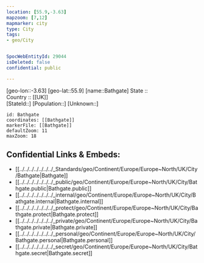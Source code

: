 ```yaml
---
location: [55.9,-3.63] 
mapzoom: [7,12] 
mapmarker: city 
type: City
tags:
- geo/City


SpocWebEntityId: 29044
isDeleted: false
confidential: public

---
```

[geo-lon::-3.63] 
[geo-lat::55.9] 
[name::Bathgate] 
State ::  
Country :: [[UK]]  
[StateId::] 
[Population::] 
[Unknown::] 


```leaflet
id: Bathgate
coordinates: [[Bathgate]] 
markerFile: [[Bathgate]] 
defaultZoom: 11 
maxZoom: 18
```


## Confidential Links & Embeds: 
- [[../../../../../../../_Standards/geo/Continent/Europe/Europe~North/UK/City/Bathgate|Bathgate]] 
- [[../../../../../../../_public/geo/Continent/Europe/Europe~North/UK/City/Bathgate.public|Bathgate.public]] 
- [[../../../../../../../_internal/geo/Continent/Europe/Europe~North/UK/City/Bathgate.internal|Bathgate.internal]] 
- [[../../../../../../../_protect/geo/Continent/Europe/Europe~North/UK/City/Bathgate.protect|Bathgate.protect]] 
- [[../../../../../../../_private/geo/Continent/Europe/Europe~North/UK/City/Bathgate.private|Bathgate.private]] 
- [[../../../../../../../_personal/geo/Continent/Europe/Europe~North/UK/City/Bathgate.personal|Bathgate.personal]] 
- [[../../../../../../../_secret/geo/Continent/Europe/Europe~North/UK/City/Bathgate.secret|Bathgate.secret]] 
